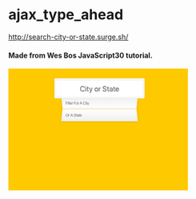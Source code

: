 # ajax_type_ahead

http://search-city-or-state.surge.sh/
#### Made from Wes Bos JavaScript30 tutorial.

![](./images/city.png)
